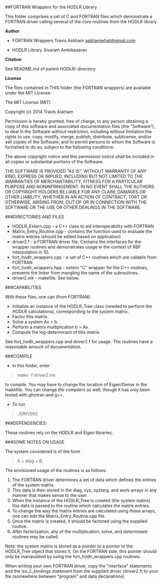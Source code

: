 ##FORTRAN Wrappers for the HODLR Library

This folder comprises a set of C and FORTRAN files
which demonstrate a FORTRAN driver calling several of 
the core routines from the HODLR library.

**Author**

* FORTRAN Wrappers Travis Askham <askhamwhat@gmail.com>

* HODLR Library Sivaram Ambikasaran

**Citation**

See README.md of parent HODLR/ directory.

**License**

The files contained in THIS folder (the FORTRAN wrappers) are 
available under the MIT License.

The MIT License (MIT)

Copyright (c) 2014 Travis Askham

Permission is hereby granted, free of charge, to any person obtaining a copy
of this software and associated documentation files (the "Software"), to deal
in the Software without restriction, including without limitation the rights
to use, copy, modify, merge, publish, distribute, sublicense, and/or sell
copies of the Software, and to permit persons to whom the Software is
furnished to do so, subject to the following conditions:

The above copyright notice and this permission notice shall be included in
all copies or substantial portions of the Software.

THE SOFTWARE IS PROVIDED "AS IS", WITHOUT WARRANTY OF ANY KIND, EXPRESS OR
IMPLIED, INCLUDING BUT NOT LIMITED TO THE WARRANTIES OF MERCHANTABILITY,
FITNESS FOR A PARTICULAR PURPOSE AND NONINFRINGEMENT. IN NO EVENT SHALL THE
AUTHORS OR COPYRIGHT HOLDERS BE LIABLE FOR ANY CLAIM, DAMAGES OR OTHER
LIABILITY, WHETHER IN AN ACTION OF CONTRACT, TORT OR OTHERWISE, ARISING FROM,
OUT OF OR IN CONNECTION WITH THE SOFTWARE OR THE USE OR OTHER DEALINGS IN
THE SOFTWARE.


###DIRECTORIES AND FILES

* HODLR_Extern.cpp - a C++ class to aid interoperability with FORTRAN
* Matrix_Entry_Routine.cpp - contains the function used to evaluate the
matrix entries (should be edited based on application)
* driver2.f - a FORTRAN driver file. Contains the interfaces for the 
wrapper routines and demonstrates usage in the context of RBF 
interpolation in 1D.
* fort_hodlr_wrappers.cpp - a set of C++ routines which are callable 
from FORTRAN
* fort_hodlr_wrappers.hpp - extern "C" wrapper for the C++ routines,
prevents the linker from mangling the name of the subroutines.
* driver2.mk - makefile. See below.

###CAPABILITIES

With these files, one can (from FORTRAN):

* Initialize an instance of the HODLR_Tree class (needed to perform
the HODLR calculations), corresponding to the system matrix.
* Factor this matrix.
* Solve a system Ax = b.
* Perform a matrix multiplication b = Ax.
* Compute the log-determinant of this matrix.

See fort_hodlr_wrappers.cpp and driver2.f for usage. The routines
have a reasonable amount of documentation.

###COMPILE

* In this folder, enter

> make -f driver2.mk

to compile. You may have to change the location of Eigen/Dense 
in the makefile. You can change the compilers as well, though it
has only been tested with gfortran and g++.

* To run

> ./DRIVER2

###DEPENDENCIES:

These routines rely on the HODLR and Eigen libraries.

###SOME NOTES ON USAGE

The system considered is of the form

> A = diag + B.

The envisioned usage of the routines is as follows:

1. The FORTRAN driver determines a set of data which defines
the entries of the system matrix. 
2. This data is then stored in the diag, xyz, xyztarg, and work 
arrays in any manner that makes sense to the user.
3. When the instance of the HODLR_Tree is created (the system
matrix) this data is passed to the routine which calculates
the matrix entries.
4. To change the way the matrix entries are calculated using
these arrays, one can edit the Matrix_Entry_Routine.cpp file.
5. Once the matrix is created, it should be factored using the
supplied routine.
6. After factorization, any of the multiplication, solve, 
and determinant routines may be called.

Note: the system matrix is stored as a pointer to a pointer
to the HODLR_Tree object that stores it. On the FORTRAN side,
this pointer should only be manipulated by using the 
fort_hodlr_wrappers.cpp routines.

When writing your own FORTRAN driver, copy the "interface"
statements and the iso_c_bindings statement from the supplied 
driver (driver2.f) to your file (somewhere between "program" and
data declarations)